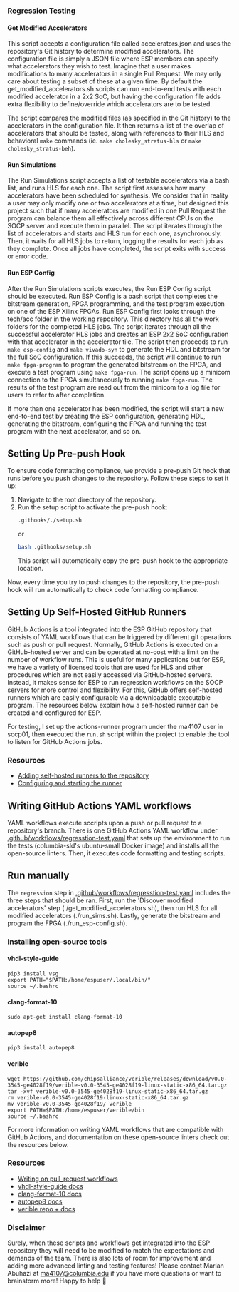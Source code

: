 ### Regression Testing

#### Get Modified Accelerators
This script accepts a configuration file called accelerators.json and uses the repository's Git history to determine modified accelerators. The configuration file is simply a JSON file where ESP members can specify what accelerators they wish to test. Imagine that a user makes modifications to many accelerators in a single Pull Request. We may only care about testing a subset of these at a given time.
By default the get_modified_accelerators.sh scripts can run end-to-end tests with each modified accelerator in a 2x2 SoC, but having the configuration file adds extra flexibility to define/override which accelerators are to be tested.

The script compares the modified files (as specified in the Git history) to the accelerators in the configuration file. It then returns a list of the overlap of accelerators that should be tested, along with references to their HLS and behavioral `make` commands (ie. `make cholesky_stratus-hls` or `make cholesky_stratus-beh`).

#### Run Simulations
The Run Simulations script accepts a list of testable accelerators via a bash list, and runs HLS for each one. The script first assesses how many accelerators have been scheduled for synthesis.
We consider that in reality a user may only modify one or two accelerators at a time, but designed this project such that if many accelerators are modified in one Pull Request
the program can balance them all effectively across different CPUs on the SOCP server and execute them in parallel. The script iterates through the list of accelerators
and starts and HLS run for each one, asynchronously. Then, it waits for all HLS jobs to return, logging the results for each job as they complete. Once all jobs have
completed, the script exits with success or error code.

#### Run ESP Config
After the Run Simulations scripts executes, the Run ESP Config script should be executed. Run ESP Config is a bash script that completes the bitstream generation,
FPGA programming, and the test program execution on one of the ESP Xilinx FPGAs. Run ESP Config first looks through the tech/acc folder in the working repository. 
This directory has all the work folders for the completed HLS jobs. The script iterates through all the successful accelerator HLS jobs and creates an ESP 2x2 SoC configuration 
with that accelerator in the accelerator tile. The script then proceeds to run `make esp-config` and `make vivado-syn` to generate the HDL and bitstream for the 
full SoC configuration. If this succeeds, the script will continue to run `make fpga-program` to program the generated bitstream on the FPGA, and execute a test
program using `make fpga-run`. The script opens up a minicom connection to the FPGA simultaneously to running `make fpga-run`. The results of the test program
are read out from the minicom to a log file for users to refer to after completion. 

If more than one accelerator has been modified, the script will start a new end-to-end test by creating the ESP configuration, generating HDL, generating the bitstream,
configuring the FPGA and running the test program with the next accelerator, and so on.


## Setting Up Pre-push Hook

To ensure code formatting compliance, we provide a pre-push Git hook that runs before you push changes to the repository. Follow these steps to set it up:

1. Navigate to the root directory of the repository.
2. Run the setup script to activate the pre-push hook:
    ```bash
    .githooks/./setup.sh
    ```
    or
    ```bash
    bash .githooks/setup.sh
    ```
    This script will automatically copy the pre-push hook to the appropriate location.

Now, every time you try to push changes to the repository, the pre-push hook will run automatically to check code formatting compliance.


## Setting Up Self-Hosted GitHub Runners
GitHub Actions is a tool integrated into the ESP GitHub repository that consists of YAML workflows that can be triggered by different git operations such as push or pull request.
Normally, GitHub Actions is executed on a GitHub-hosted server and can be operated at no-cost with a limit on the number of workflow runs. 
This is useful for many applications but for ESP, we have a variety of licensed tools that are used for HLS and other procedures which are not easily accessed via GitHub-hosted servers.
Instead, it makes sense for ESP to run regression workflows on the SOCP servers for more control and flexibility. For this, GitHub offers self-hosted runners which are easily configurable 
via a downloadable executable program. The resources below explain how a self-hosted runner can be created and configured for ESP.

For testing, I set up the actions-runner program under the ma4107 user in socp01, then executed the `run.sh` script within the project to enable the tool to listen for GitHub Actions 
jobs. 

### Resources
- [Adding self-hosted runners to the repository](https://docs.github.com/en/actions/hosting-your-own-runners/managing-self-hosted-runners/adding-self-hosted-runners)
- [Configuring and starting the runner](https://docs.github.com/en/actions/hosting-your-own-runners/managing-self-hosted-runners/adding-self-hosted-runners)


## Writing GitHub Actions YAML workflows
YAML workflows execute sccripts upon a push or pull request to a repository's branch. There is one GitHub Actions YAML workflow under [.github/workflows/regresstion-test.yaml](https://github.com/marianabuhazi/esp/blob/regression-flow/.github/workflows/regression-test.yaml) that
sets up the environment to run the tests (columbia-sld's ubuntu-small Docker image) and installs all the open-source linters. Then, it executes code formatting and testing scripts. 

## Run manually
The `regression` step in [.github/workflows/regresstion-test.yaml](https://github.com/marianabuhazi/esp/blob/regression-flow/.github/workflows/regression-test.yaml) includes the three steps that should be ran. First, run the 'Discover modified accelerators' step (./get_modified_accelerators.sh), then run HLS for all modified accelerators (./run_sims.sh). Lastly, generate the bitstream and program the FPGA (./run_esp-config.sh).

### Installing open-source tools
#### vhdl-style-guide
```
pip3 install vsg
export PATH="$PATH:/home/espuser/.local/bin/"
source ~/.bashrc
```

#### clang-format-10
```
sudo apt-get install clang-format-10
```

#### autopep8
```
pip3 install autopep8
```

#### verible
```
wget https://github.com/chipsalliance/verible/releases/download/v0.0-3545-ge4028f19/verible-v0.0-3545-ge4028f19-linux-static-x86_64.tar.gz
tar -xvf verible-v0.0-3545-ge4028f19-linux-static-x86_64.tar.gz
rm verible-v0.0-3545-ge4028f19-linux-static-x86_64.tar.gz
mv verible-v0.0-3545-ge4028f19/ verible 
export PATH=$PATH:/home/espuser/verible/bin
source ~/.bashrc
```

For more information on writing YAML workflows that are compatible with GitHub Actions, and documentation on these open-source linters check out the resources below.

### Resources
- [Writing on pull_request workflows](https://docs.github.com/en/actions/using-workflows/workflow-syntax-for-github-actions)
- [vhdl-style-guide docs](https://vhdl-style-guide.readthedocs.io/en/latest/)
- [clang-format-10 docs](https://releases.llvm.org/10.0.0/tools/clang/docs/ClangFormat.html)
- [autopep8 docs](https://pypi.org/project/autopep8/)
- [verible repo + docs](https://github.com/chipsalliance/verible)

### Disclaimer
Surely, when these scripts and workflows get integrated into the ESP repository they will need to be modified to match the expectations and demands of the team. There is also lots of room for improvement and adding more advanced linting and testing features! Please contact Marian Abuhazi at ma4107@columbia.edu if you have more questions or want to brainstorm more! Happy to help 🤗

